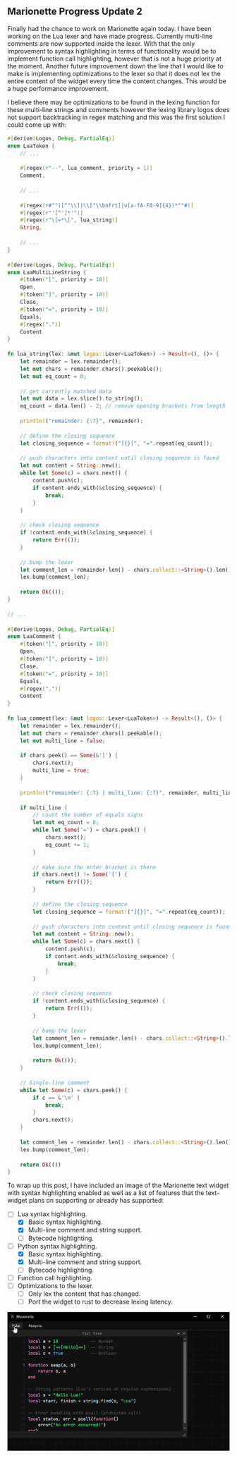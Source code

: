 ## Marionette Progress Update 2

Finally had the chance to work on Marionette again today. I have been working on the Lua lexer and have made progress. Currently multi-line comments are now supported inside the lexer. With that the only improvement to syntax highlighting in terms of functionality would be to implement function call highlighting, however that is not a huge priority at the moment. Another future improvement down the line that I would like to make is implementing optimizations to the lexer so that it does not lex the entire content of the widget every time the content changes. This would be a huge performance improvement.

I believe there may be optimizations to be found in the lexing function for these multi-line strings and comments however the lexing library logos does not support backtracking in regex matching and this was the first solution I could come up with:
```rust
#[derive(Logos, Debug, PartialEq)]
enum LuaToken {
    // ...

    #[regex(r"--", lua_comment, priority = 1)]
    Comment,

    // ...

    #[regex(r#""([^"\\]|\\["\\bnfrt]|u[a-fA-F0-9]{4})*""#)]
    #[regex(r"'[^']*'")]
    #[regex(r"\[=*\[", lua_string)]
    String,

    // ...
}

#[derive(Logos, Debug, PartialEq)]
enum LuaMultiLineString {
    #[token("[", priority = 10)]
    Open,
    #[token("]", priority = 10)]
    Close,
    #[token("=", priority = 10)]
    Equals,
    #[regex(".")]
    Content
}

fn lua_string(lex: &mut logos::Lexer<LuaToken>) -> Result<(), ()> {
    let remainder = lex.remainder();
    let mut chars = remainder.chars().peekable();
    let mut eq_count = 0;

    // get currently matched data
    let mut data = lex.slice().to_string();
    eq_count = data.len() - 2; // remove opening brackets from length

    println!("remainder: {:?}", remainder);

    // define the closing sequence
    let closing_sequence = format!("]{}]", "=".repeat(eq_count));

    // push characters into content until closing sequence is found
    let mut content = String::new();
    while let Some(c) = chars.next() {
        content.push(c);
        if content.ends_with(&closing_sequence) {
            break;
        }
    }

    // check closing sequence
    if !content.ends_with(&closing_sequence) {
        return Err(());
    }

    // bump the lexer
    let comment_len = remainder.len() - chars.collect::<String>().len();
    lex.bump(comment_len);

    return Ok(());
}

// ...

#[derive(Logos, Debug, PartialEq)]
enum LuaComment {
    #[token("[", priority = 10)]
    Open,
    #[token("]", priority = 10)]
    Close,
    #[token("=", priority = 10)]
    Equals,
    #[regex(".")]
    Content
}

fn lua_comment(lex: &mut logos::Lexer<LuaToken>) -> Result<(), ()> {
    let remainder = lex.remainder();
    let mut chars = remainder.chars().peekable();
    let mut multi_line = false;

    if chars.peek() == Some(&'[') {
        chars.next();
        multi_line = true;
    }

    println!("remainder: {:?} | multi_line: {:?}", remainder, multi_line);

    if multi_line {
        // count the number of equals signs
        let mut eq_count = 0;
        while let Some('=') = chars.peek() {
            chars.next();
            eq_count += 1;
        }

        // make sure the enter bracket is there
        if chars.next() != Some('[') {
            return Err(());
        }

        // define the closing sequence
        let closing_sequence = format!("]{}]", "=".repeat(eq_count));

        // push characters into content until closing sequence is found
        let mut content = String::new();
        while let Some(c) = chars.next() {
            content.push(c);
            if content.ends_with(&closing_sequence) {
                break;
            }
        }

        // check closing sequence
        if !content.ends_with(&closing_sequence) {
            return Err(());
        }

        // bump the lexer
        let comment_len = remainder.len() - chars.collect::<String>().len();
        lex.bump(comment_len);

        return Ok(());
    }

    // Single-line comment
    while let Some(c) = chars.peek() {
        if c == &'\n' {
            break;
        }
        chars.next();
    }

    let comment_len = remainder.len() - chars.collect::<String>().len();
    lex.bump(comment_len);

    return Ok(())
}
```

To wrap up this post, I have included an image of the Marionette text widget with syntax highlighting enabled as well as a list of features that the text-widget plans on supporting or already has supported:
- [ ] Lua syntax highlighting.
    - [x] Basic syntax highlighting.
    - [x] Multi-line comment and string support.
    - [ ] Bytecode highlighting.
- [ ] Python syntax highlighting.
    - [x] Basic syntax highlighting.
    - [x] Multi-line comment and string support.
    - [ ] Bytecode highlighting.
- [ ] Function call highlighting.
- [ ] Optimizations to the lexer.
    - [ ] Only lex the content that has changed.
    - [ ] Port the widget to rust to decrease lexing latency.

![Marionette text widget syntax highlighting example](../images/2024-08-08-marionette_progress_update/marionette_app_TycBOan2E1.png)